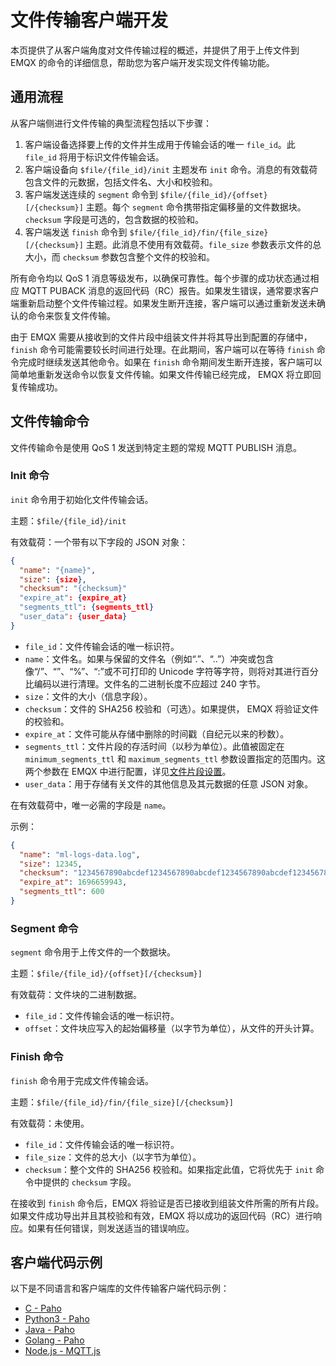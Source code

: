# 文件传输客户端开发

本页提供了从客户端角度对文件传输过程的概述，并提供了用于上传文件到 EMQX 的命令的详细信息，帮助您为客户端开发实现文件传输功能。

## 通用流程

从客户端侧进行文件传输的典型流程包括以下步骤：

1. 客户端设备选择要上传的文件并生成用于传输会话的唯一 `file_id`。此 `file_id` 将用于标识文件传输会话。
2. 客户端设备向 `$file/{file_id}/init` 主题发布 `init` 命令。消息的有效载荷包含文件的元数据，包括文件名、大小和校验和。
3. 客户端发送连续的 `segment` 命令到 `$file/{file_id}/{offset}[/{checksum}]` 主题。每个 `segment` 命令携带指定偏移量的文件数据块。`checksum` 字段是可选的，包含数据的校验和。
4. 客户端发送 `finish` 命令到 `$file/{file_id}/fin/{file_size}[/{checksum}]` 主题。此消息不使用有效载荷。`file_size` 参数表示文件的总大小，而 `checksum` 参数包含整个文件的校验和。

所有命令均以 QoS 1 消息等级发布，以确保可靠性。每个步骤的成功状态通过相应 MQTT PUBACK 消息的返回代码（RC）报告。如果发生错误，通常要求客户端重新启动整个文件传输过程。如果发生断开连接，客户端可以通过重新发送未确认的命令来恢复文件传输。

由于 EMQX 需要从接收到的文件片段中组装文件并将其导出到配置的存储中，`finish` 命令可能需要较长时间进行处理。在此期间，客户端可以在等待 `finish` 命令完成时继续发送其他命令。如果在 `finish` 命令期间发生断开连接，客户端可以简单地重新发送命令以恢复文件传输。如果文件传输已经完成， EMQX 将立即回复传输成功。

## 文件传输命令

文件传输命令是使用 QoS 1 发送到特定主题的常规 MQTT PUBLISH 消息。

### Init 命令

`init` 命令用于初始化文件传输会话。

主题：`$file/{file_id}/init`

有效载荷：一个带有以下字段的 JSON 对象：

```json
{
  "name": "{name}",
  "size": {size},
  "checksum": "{checksum}"
  "expire_at": {expire_at}
  "segments_ttl": {segments_ttl}
  "user_data": {user_data}
}
```

- `file_id`：文件传输会话的唯一标识符。
- `name`：文件名。如果与保留的文件名（例如“.”、“..”）冲突或包含像“/”、“”、“%”、“:”或不可打印的 Unicode 字符等字符，则将对其进行百分比编码以进行清理。文件名的二进制长度不应超过 240 字节。
- `size`：文件的大小（信息字段）。
- `checksum`：文件的 SHA256 校验和（可选）。如果提供， EMQX 将验证文件的校验和。
- `expire_at`：文件可能从存储中删除的时间戳（自纪元以来的秒数）。
- `segments_ttl`：文件片段的存活时间（以秒为单位）。此值被固定在`minimum_segments_ttl` 和 `maximum_segments_ttl` 参数设置指定的范围内。这两个参数在 EMQX 中进行配置，详见[文件片段设置](./broker.md#文件片段设置)。
- `user_data`：用于存储有关文件的其他信息及其元数据的任意 JSON 对象。

在有效载荷中，唯一必需的字段是 `name`。

示例：

```json
{
  "name": "ml-logs-data.log",
  "size": 12345,
  "checksum": "1234567890abcdef1234567890abcdef1234567890abcdef1234567890abcdef",
  "expire_at": 1696659943,
  "segments_ttl": 600
}
```

### Segment 命令

`segment` 命令用于上传文件的一个数据块。

主题：`$file/{file_id}/{offset}[/{checksum}]`

有效载荷：文件块的二进制数据。

- `file_id`：文件传输会话的唯一标识符。
- `offset`：文件块应写入的起始偏移量（以字节为单位），从文件的开头计算。

### Finish 命令

`finish` 命令用于完成文件传输会话。

主题：`$file/{file_id}/fin/{file_size}[/{checksum}]`

有效载荷：未使用。

- `file_id`：文件传输会话的唯一标识符。
- `file_size`：文件的总大小（以字节为单位）。
- `checksum`：整个文件的 SHA256 校验和。如果指定此值，它将优先于 `init` 命令中提供的 `checksum` 字段。

在接收到 `finish` 命令后，EMQX 将验证是否已接收到组装文件所需的所有片段。如果文件成功导出并且其校验和有效，EMQX 将以成功的返回代码（RC）进行响应。如果有任何错误，则发送适当的错误响应。

## 客户端代码示例

以下是不同语言和客户端库的文件传输客户端代码示例：

- [C - Paho](https://github.com/emqx/MQTT-Client-Examples/blob/master/mqtt-client-C-paho/emqx_file_transfer.c)
- [Python3 - Paho](https://github.com/emqx/MQTT-Client-Examples/blob/master/mqtt-client-Python3/file_transfer.py)
- [Java - Paho](https://github.com/emqx/MQTT-Client-Examples/blob/master/mqtt-client-Java/src/main/java/io/emqx/mqtt/MqttFileTransferSample.java)
- [Golang - Paho](https://github.com/emqx/MQTT-Client-Examples/pull/110/files#diff-ea542153b4dd7109626626beff78b699ed649f9a7c05af362e5d67cce0866a94)
- [Node.js - MQTT.js](https://github.com/emqx/MQTT-Client-Examples/blob/master/mqtt-client-Node.js/emqx-file-transfer.js)
